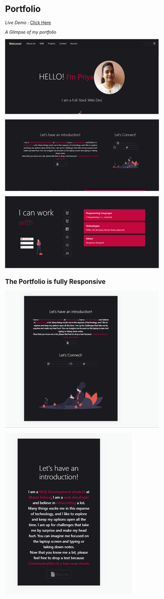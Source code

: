 # Portfolio

_Live Demo :_ [Click Here](https://priya-kumarigupta-portfolio-6jg6uvhcn-priyakumarigupta.vercel.app)

_A Glimpse of my portfolio_

![image](https://github.com/Priya31g/portfolio/blob/main/Portfolio-main/ScreenShot/Capture.PNG?raw=true)

![image](https://github.com/Priya31g/portfolio/blob/main/Portfolio-main/ScreenShot/about.PNG?raw=true)

![image](https://github.com/Priya31g/portfolio/blob/main/Portfolio-main/ScreenShot/skills.PNG?raw=true)

## The Portfolio is fully Responsive
![image](https://github.com/Priya31g/portfolio/blob/main/Portfolio-main/ScreenShot/ipad.PNG?raw=true)

![image](https://github.com/Priya31g/portfolio/blob/main/Portfolio-main/ScreenShot/samsung.PNG?raw=true)
